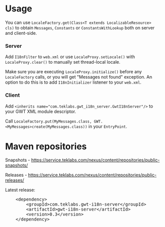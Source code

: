 # Usage
You can use `LocaleFactory.get(Class<T extends LocalizableResource> cls)` to obtain `Messages`, `Constants` or `ConstantsWithLookup` both on server and client-side.

### Server
Add `I18nFilter` to `web.xml` or use `LocaleProxy.setLocale()` with `LocaleProxy.clear()` to manually set thread-local locale.

Make sure you are executing `LocaleProxy.initialize()` before any `LocaleFactory` calls, or you will get "Messages not found" exception. An option to do this is to add `I18nInitializer` listener to your `web.xml`.

### Client
Add `<inherits name="com.teklabs.gwt_i18n_server.GwtI18nServer"/>` to your GWT XML module descriptor.

Call `LocaleFactory.put(MyMessages.class, GWT.<MyMessages>create(MyMessages.class))` in your `EntryPoint`.

# Maven repositories
Snapshots - <https://service.teklabs.com/nexus/content/repositories/public-snapshots/>

Releases - <https://service.teklabs.com/nexus/content/repositories/public-releases/>

Latest release:
<pre>
    &lt;dependency&gt;
        &lt;groupId&gt;com.teklabs.gwt-i18n-server&lt;/groupId&gt;
        &lt;artifactId&gt;gwt-i18n-server&lt;/artifactId&gt;
        &lt;version&gt;0.3&lt;/version&gt;
    &lt;/dependency&gt;
</pre>

